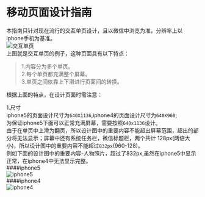移动页面设计指南
=======
本指南只针对现在流行的交互单页设计，且以微信中浏览为准，分辨率上以iphone手机为基准。  
![交互单页](https://raw.githubusercontent.com/uedtianji/mobile_design_guide/master/img/1.gif)  
上图就是交互单页的例子，这种页面具有以下特点：  
>1.内容分为多个单页。  
>2.每个单页都充满整个屏幕。  
>3.单页之间依靠上下滑进行页面间的转换。  


根据上面的特点，在设计页面时需注意：  

1.尺寸  
iphone5的页面设计尺寸为```640X1136```,iphone4的页面设计尺寸为```640X960```;  
为保证iphone5下面可以正常充满屏幕，需要按照```640x1136```设计。  
由于在单页中上滑为翻页，所以设计图中的重要内容不能超出屏幕范围，超出的部分将无法显示；屏幕中还有系统任务栏，微信标题栏，两个共计 128px(两倍大小)，所以设计图中的重要内容不能超过```832px```(960-128)。  
例如下面的设计图中的重要内容-人物照片，超过了832px,虽然在iphone5中显示正常，在iphone4中无法显示完整。  
####iphone5  
![iphone5](https://raw.githubusercontent.com/uedtianji/mobile_design_guide/master/img/gaoduiphone5.jpg)  
####iphone4  
![iphone4](https://raw.githubusercontent.com/uedtianji/mobile_design_guide/master/img/gaoduiphone4.jpg)  
